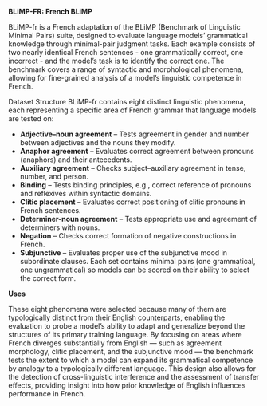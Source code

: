 **BLiMP-FR: French BLiMP**

BLiMP-fr is a French adaptation of the BLiMP (Benchmark of Linguistic Minimal Pairs) suite, designed to evaluate language models’ grammatical knowledge through minimal-pair judgment tasks. Each example consists of two nearly identical French sentences - one grammatically correct, one incorrect - and the model’s task is to identify the correct one. The benchmark covers a range of syntactic and morphological phenomena, allowing for fine-grained analysis of a model’s linguistic competence in French.

Dataset Structure BLiMP-fr contains eight distinct linguistic phenomena, each representing a specific area of French grammar that language models are tested on:

- **Adjective–noun agreement** – Tests agreement in gender and number between adjectives and the nouns they modify.
- **Anaphor agreement** – Evaluates correct agreement between pronouns (anaphors) and their antecedents.
- **Auxiliary agreement** – Checks subject–auxiliary agreement in tense, number, and person.
- **Binding** – Tests binding principles, e.g., correct reference of pronouns and reflexives within syntactic domains.
- **Clitic placement** – Evaluates correct positioning of clitic pronouns in French sentences.
- **Determiner-noun agreement** – Tests appropriate use and agreement of determiners with nouns.
- **Negation** – Checks correct formation of negative constructions in French.
- **Subjunctive** – Evaluates proper use of the subjunctive mood in subordinate clauses.
Each set contains minimal pairs (one grammatical, one ungrammatical) so models can be scored on their ability to select the correct form.

**Uses**

These eight phenomena were selected because many of them are typologically distinct from their English counterparts, enabling the evaluation to probe a model’s ability to adapt and generalize beyond the structures of its primary training language. By focusing on areas where French diverges substantially from English — such as agreement morphology, clitic placement, and the subjunctive mood — the benchmark tests the extent to which a model can expand its grammatical competence by analogy to a typologically different language. This design also allows for the detection of cross-linguistic interference and the assessment of transfer effects, providing insight into how prior knowledge of English influences performance in French.

